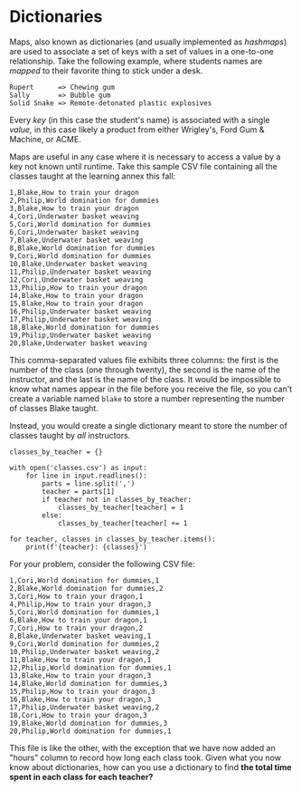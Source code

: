 # Dictionaries

Maps, also known as dictionaries (and usually implemented as *hashmaps*) are used to associate a set of keys with a set of values in a one-to-one relationship. Take the following example, where students names are *mapped* to their favorite thing to stick under a desk.

```text
Rupert      => Chewing gum
Sally       => Bubble gum
Solid Snake => Remote-detonated plastic explosives
```

Every *key* (in this case the student's name) is associated with a single *value,* in this case likely a product from either Wrigley's, Ford Gum & Machine, or ACME.

Maps are useful in any case where it is necessary to access a value by a key not known until runtime. Take this sample CSV file containing all the classes taught at the learning annex this fall:

```csv
1,Blake,How to train your dragon
2,Philip,World domination for dummies
3,Blake,How to train your dragon
4,Cori,Underwater basket weaving
5,Cori,World domination for dummies
6,Cori,Underwater basket weaving
7,Blake,Underwater basket weaving
8,Blake,World domination for dummies
9,Cori,World domination for dummies
10,Blake,Underwater basket weaving
11,Philip,Underwater basket weaving
12,Cori,Underwater basket weaving
13,Philip,How to train your dragon
14,Blake,How to train your dragon
15,Blake,How to train your dragon
16,Philip,Underwater basket weaving
17,Philip,Underwater basket weaving
18,Blake,World domination for dummies
19,Philip,Underwater basket weaving
20,Blake,Underwater basket weaving
```

This comma-separated values file exhibits three columns: the first is the number of the class (one through twenty), the second is the name of the instructor, and the last is the name of the class. It would be impossible to know what names appear in the file before you receive the file, so you can't create a variable named `blake` to store a number representing the number of classes Blake taught.

Instead, you would create a single dictionary meant to store the number of classes taught by *all* instructors.

```python3
classes_by_teacher = {}

with open('classes.csv') as input:
    for line in input.readlines():
        parts = line.split(',')
        teacher = parts[1]
        if teacher not in classes_by_teacher:
            classes_by_teacher[teacher] = 1
        else:
            classes_by_teacher[teacher] += 1

for teacher, classes in classes_by_teacher.items():
    print(f'{teacher}: {classes}')
```

For your problem, consider the following CSV file:

```csv
1,Cori,World domination for dummies,1
2,Blake,World domination for dummies,2
3,Cori,How to train your dragon,1
4,Philip,How to train your dragon,3
5,Cori,World domination for dummies,1
6,Blake,How to train your dragon,1
7,Cori,How to train your dragon,2
8,Blake,Underwater basket weaving,1
9,Cori,World domination for dummies,2
10,Philip,Underwater basket weaving,2
11,Blake,How to train your dragon,1
12,Philip,World domination for dummies,1
13,Blake,How to train your dragon,3
14,Blake,World domination for dummies,3
15,Philip,How to train your dragon,3
16,Blake,How to train your dragon,3
17,Philip,Underwater basket weaving,2
18,Cori,How to train your dragon,3
19,Blake,World domination for dummies,3
20,Philip,World domination for dummies,1
```

This file is like the other, with the exception that we have now added an "hours" column to record how long each class took. Given what you now know about dictionaries, how can you use a dictionary to find **the total time spent in each class for each teacher?**
